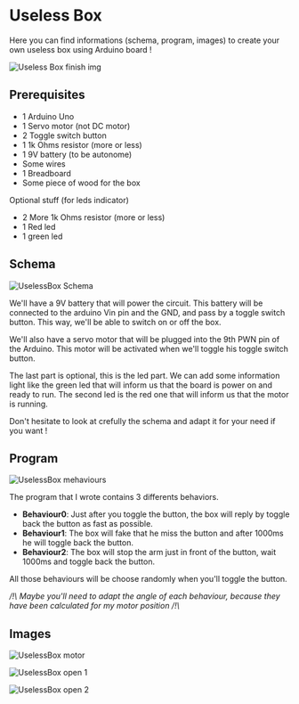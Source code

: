 # Useless Box
Here you can find informations (schema, program, images) to create your own useless box using Arduino board ! 

![Useless Box finish img](https://github.com/gollgot/uselessBox/blob/master/img/UB_finish.png "Useless Box finish")

## Prerequisites

- 1 Arduino Uno
- 1 Servo motor (not DC motor)
- 2 Toggle switch button
- 1 1k Ohms resistor (more or less)
- 1 9V battery (to be autonome)
- Some wires
- 1 Breadboard
- Some piece of wood for the box

Optional stuff (for leds indicator)
- 2 More 1k Ohms resistor (more or less)
- 1 Red led
- 1 green led

## Schema
![UselessBox Schema](https://github.com/gollgot/uselessBox/blob/master/schema/useless_box_schema.png "UselessBox Schema")

We'll have a 9V battery that will power the circuit. This battery will be connected to the arduino Vin pin and the GND, and pass by a toggle switch button. This way, we'll be able to switch on or off the box.

We'll also have a servo motor that will be plugged into the 9th PWN pin of the Arduino. This motor will be activated when we'll toggle his toggle switch button.

The last part is optional, this is the led part. We can add some information light like the green led that will inform us that the board is power on and ready to run. The second led is the red one that will inform us that the motor is running.

Don't hesitate to look at crefully the schema and adapt it for your need if you want ! 

## Program

![UselessBox mehaviours](https://github.com/gollgot/uselessBox/blob/master/img/UB_behaviours.gif "UselessBox behaviours")

The program that I wrote contains 3 differents behaviors.
- **Behaviour0**: Just after you toggle the button, the box will reply by toggle back the button as fast as possible. 
- **Behaviour1**: The box will fake that he miss the button and after 1000ms he will toggle back the button.
- **Behaviour2**: The box will stop the arm just in front of the button, wait 1000ms and toggle back the button.

All those behaviours will be choose randomly when you'll toggle the button.

*/!\ Maybe you'll need to adapt the angle of each behaviour, because they have been calculated for my motor position /!\\*

## Images
![UselessBox motor](https://github.com/gollgot/uselessBox/blob/master/img/UB_motor.png "UselessBox motor")

![UselessBox open 1](https://github.com/gollgot/uselessBox/blob/master/img/UB_open1.png "UselessBox open 1")

![UselessBox open 2](https://github.com/gollgot/uselessBox/blob/master/img/UB_open2.png "UselessBox open 2")
